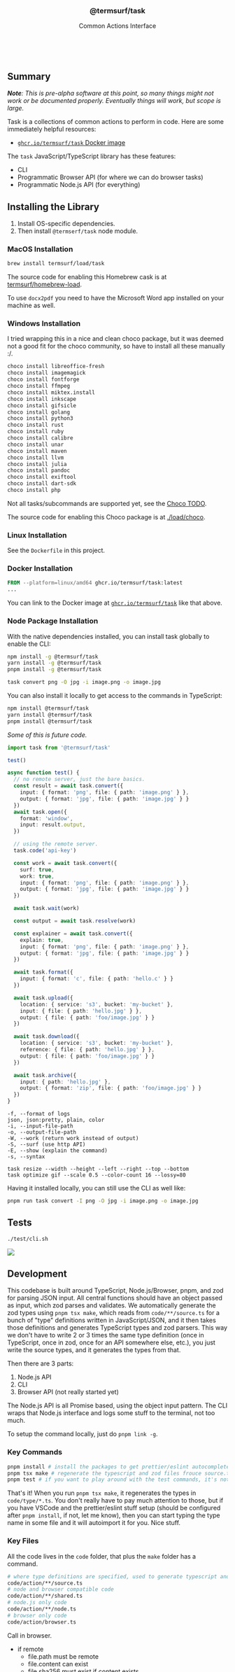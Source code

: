 
<br/>
<br/>
<br/>
<br/>
<br/>
<br/>
<br/>

<h3 align='center'>@termsurf/task</h3>
<p align='center'>
  Common Actions Interface
</p>

<br/>
<br/>
<br/>

## Summary

_**Note**: This is pre-alpha software at this point, so many things might not work or be documented properly. Eventually things will work, but scope is large._

Task is a collections of common actions to perform in code. Here are some immediately helpful resources:

- [`ghcr.io/termsurf/task` Docker image](https://ghcr.io/termsurf/task)

The `task` JavaScript/TypeScript library has these features:

- CLI
- Programmatic Browser API (for where we can do browser tasks)
- Programmatic Node.js API (for everything)

## Installing the Library

1. Install OS-specific dependencies.
2. Then install `@termserf/task` node module.

### MacOS Installation

```bash
brew install termsurf/load/task
```

The source code for enabling this Homebrew cask is at [termsurf/homebrew-load](https://github.com/termsurf/homebrew-load/blob/make/Casks/task.rb).

To use `docx2pdf` you need to have the Microsoft Word app installed on your machine as well.

### Windows Installation

I tried wrapping this in a nice and clean choco package, but it was deemed not a good fit for the choco community, so have to install all these manually :/.

```bash
choco install libreoffice-fresh
choco install imagemagick
choco install fontforge
choco install ffmpeg
choco install miktex.install
choco install inkscape
choco install gifsicle
choco install golang
choco install python3
choco install rust
choco install ruby
choco install calibre
choco install unar
choco install maven
choco install llvm
choco install julia
choco install pandoc
choco install exiftool
choco install dart-sdk
choco install php
```

Not all tasks/subcommands are supported yet, see the [Choco TODO](https://github.com/termsurf/task#todo-choco).

The source code for enabling this Choco package is at [./load/choco](https://github.com/termsurf/task/tree/make/load/choco).

### Linux Installation

See the `Dockerfile` in this project.

### Docker Installation

```Dockerfile
FROM --platform=linux/amd64 ghcr.io/termsurf/task:latest
...
```

You can link to the Docker image at [`ghcr.io/termsurf/task`](https://ghcr.io/termsurf/task) like that above.

### Node Package Installation

With the native dependencies installed, you can install task globally to enable the CLI:

```bash
npm install -g @termsurf/task
yarn install -g @termsurf/task
pnpm install -g @termsurf/task
```

```bash
task convert png -O jpg -i image.png -o image.jpg
```

You can also install it locally to get access to the commands in TypeScript:

```bash
npm install @termsurf/task
yarn install @termsurf/task
pnpm install @termsurf/task
```

_Some of this is future code._

```ts
import task from '@termsurf/task'

test()

async function test() {
  // no remote server, just the bare basics.
  const result = await task.convert({
    input: { format: 'png', file: { path: 'image.png' } },
    output: { format: 'jpg', file: { path: 'image.jpg' } }
  })
  await task.open({
    format: 'window',
    input: result.output,
  })

  // using the remote server.
  task.code('api-key')

  const work = await task.convert({
    surf: true,
    work: true,
    input: { format: 'png', file: { path: 'image.png' } },
    output: { format: 'jpg', file: { path: 'image.jpg' } }
  })

  await task.wait(work)

  const output = await task.resolve(work)

  const explainer = await task.convert({
    explain: true,
    input: { format: 'png', file: { path: 'image.png' } },
    output: { format: 'jpg', file: { path: 'image.jpg' } }
  })

  await task.format({
    input: { format: 'c', file: { path: 'hello.c' } }
  })

  await task.upload({
    location: { service: 's3', bucket: 'my-bucket' },
    input: { file: { path: 'hello.jpg' } },
    output: { file: { path: 'foo/image.jpg' } }
  })

  await task.download({
    location: { service: 's3', bucket: 'my-bucket' },
    reference: { file: { path: 'hello.jpg' } },
    output: { file: { path: 'foo/image.jpg' } }
  })

  await task.archive({
    input: { path: 'hello.jpg' },
    output: { format: 'zip', file: { path: 'foo/image.jpg' } }
  })
}
```

```
-f, --format of logs
json, json:pretty, plain, color
-i, --input-file-path
-o, --output-file-path
-W, --work (return work instead of output)
-S, --surf (use http API)
-E, --show (explain the command)
-s, --syntax

task resize --width --height --left --right --top --bottom
task optimize gif --scale 0.5 --color-count 16 --lossy=80
```

Having it installed locally, you can still use the CLI as well like:

```bash
pnpm run task convert -I png -O jpg -i image.png -o image.jpg
```

## Tests

```bash
./test/cli.sh
```

<img src='https://github.com/termsurf/task/blob/make/view/test-line.gif?raw=true' />

## Development

This codebase is built around TypeScript, Node.js/Browser, pnpm, and zod for parsing JSON input. All central functions should have an object passed as input, which zod parses and validates. We automatically generate the zod types using `pnpm tsx make`, which reads from `code/**/source.ts` for a bunch of "type" definitions written in JavaScript/JSON, and it then takes those definitions and generates TypeScript types and zod parsers. This way we don't have to write 2 or 3 times the same type definition (once in TypeScript, once in zod, once for an API somewhere else, etc.), you just write the source types, and it generates the types from that.

Then there are 3 parts:

1. Node.js API
2. CLI
3. Browser API (not really started yet)

The Node.js API is all Promise based, using the object input pattern. The CLI wraps that Node.js interface and logs some stuff to the terminal, not too much.

To setup the command locally, just do `pnpm link -g`.

### Key Commands

```bash
pnpm install # install the packages to get prettier/eslint autocomplete in vscode!
pnpm tsx make # regenerate the typescript and zod files frouce source.ts files.
pnpm test # if you want to play around with the test commands, it's not finished yet.
```

That's it! When you run `pnpm tsx make`, it regenerates the types in `code/type/*.ts`. You don't really have to pay much attention to those, but if you have VSCode and the prettier/eslint stuff setup (should be configured after `pnpm install`, if not, let me know), then you can start typing the type name in some file and it will autoimport it for you. Nice stuff.

### Key Files

All the code lives in the `code` folder, that plus the `make` folder has a command.

```bash
# where type definitions are specified, used to generate typescript and zod files
code/action/**/source.ts
# node and browser compatible code
code/action/**/shared.ts
# node.js only code
code/action/**/node.ts
# browser only code
code/action/browser.ts
```

Call in browser.

- if remote
  - file.path must be remote
  - file.content can exist
  - file.sha256 must exist if content exists
- if not remote
  - file.path must be remote
    - fetch file through server
  - file.content can exist
  - file.sha256 not necessary

```ts
import {
  ConvertFontWithFontForgeBrowserInput,
  ConvertFontWithFontForgeBrowserInputResolver,
  ConvertFontWithFontForgeBrowserLocalInput,
  ConvertFontWithFontForgeBrowserOutputResolver,
  ConvertFontWithFontForgeBrowserRemoteInput,
} from '~/code/type/index.js'
import { buildRequestToConvert } from '../shared.js'
import { resolveWorkFileAsBlob } from '~/code/tool/shared/work.js'
import kink from '~/code/tool/shared/kink.js'

export async function convertFontWithFontForgeBrowser(
  source: ConvertFontWithFontForgeBrowserInput,
) {
  const input = ConvertFontWithFontForgeBrowserInputResolver().parse(source)

  switch (input.handle) {
    case 'remote':
      return await convertFontWithFontForgeBrowserRemote(input)
    default:
      return await convertFontWithFontForgeBrowserLocal(input)
  }
}

export async function convertFontWithFontForgeBrowserRemote(
  input: ConvertFontWithFontForgeBrowserRemoteInput,
) {
  const request = buildRequestToConvert(input)
  const content = await resolveWorkFileAsBlob(request)

  return ConvertFontWithFontForgeBrowserOutputResolver().parse({
    file: {
      content,
    },
  })
}

export async function convertFontWithFontForgeBrowserLocal(
  input: ConvertFontWithFontForgeBrowserLocalInput,
) {
  throw kink('task_not_implemented', {
    task: 'convertFontWithFontForgeBrowserLocal',
  })
}
```

Call in nodejs.

- if remote
  - file.path can be local or remote
  - file.content can exist
  - file.sha256 must exist if content exists
- if not remote
  - if external
    - file.path must be remote
    - file.content can exist
    - file.sha256 if content exists
  - if not external
    - file.path can be local or remote
    - file.content can exist
    - file.sha256 if content exists

```ts
import {
  ConvertFontWithFontForgeNodeInput,
  ConvertFontWithFontForgeNodeInputResolver,
  ConvertFontWithFontForgeNodeOutputResolver,
  ConvertFontWithFontForgeNodeLocalInternalInput,
  ConvertFontWithFontForgeNodeLocalExternalInput,
  ConvertFontWithFontForgeNodeLocalInputResolver,
  ConvertFontWithFontForgeNodeRemoteInput,
  ConvertFontWithFontForgeNodeClientInputResolver,
} from '~/code/type/index.js'
import { buildCommandToConvertFontWithFontForge } from './shared.js'
import { runCommandSequence } from '~/code/tool/node/command.js'
import {
  resolveInputForConvertLocalNode,
  resolveInputForConvertRemoteNode,
} from '../tool/node.js'
import { extend } from '~/code/tool/shared/object.js'
import { buildRequestToConvert } from '../shared.js'
import { resolveWorkFileNode } from '~/code/tool/node/request.js'

export async function convertFontWithFontForgeNode(
  source: ConvertFontWithFontForgeNodeInput,
) {
  const input = ConvertFontWithFontForgeNodeInputResolver().parse(source)

  switch (input.handle) {
    case 'remote':
      return await convertFontWithFontForgeNodeRemote(input)
    case 'external':
      return await convertFontWithFontForgeNodeLocalExternal(input)
    default:
      return await convertFontWithFontForgeNodeLocalInternal(input)
  }
}

async function convertFontWithFontForgeNodeLocalExternal(
  source: ConvertFontWithFontForgeNodeLocalExternalInput,
) {
  const input = await resolveInputForConvertLocalNode(source)
  return await convertFontWithFontForgeNodeLocal(input)
}

async function convertFontWithFontForgeNodeLocalInternal(
  source: ConvertFontWithFontForgeNodeLocalInternalInput,
) {
  const input = await resolveInputForConvertLocalNode(source)
  return await convertFontWithFontForgeNodeLocal(input)
}

export async function convertFontWithFontForgeNodeRemote(
  source: ConvertFontWithFontForgeNodeRemoteInput,
) {
  const input = await resolveInputForConvertRemoteNode(source)
  const clientInput =
    ConvertFontWithFontForgeNodeClientInputResolver().parse(
      extend(input, { handle: 'client' }),
    )

  const request = buildRequestToConvert(clientInput)
  await resolveWorkFileNode(request, input.output.file.path)

  return ConvertFontWithFontForgeNodeOutputResolver().parse({
    file: {
      path: input.output.file.path,
    },
  })
}

export async function convertFontWithFontForgeNodeLocal(input) {
  const localInput =
    ConvertFontWithFontForgeNodeLocalInputResolver().parse(input)

  const sequence =
    await buildCommandToConvertFontWithFontForge(localInput)

  await runCommandSequence(sequence)

  return ConvertFontWithFontForgeNodeOutputResolver().parse({
    file: {
      path: localInput.output.file.path,
    },
  })
}
```

### Task Organization

Each task in Node.js basically starts from one of the top simple action methods:

- `compile`
- `format`
- `convert`
- etc.

First it takes the `input` from the top-level call, and parses the input and passes the parsed input to the implementation task like `convertImageWithImageMagick`. Then that function checks for the `surf` argument, and if present, it branches to make a remote API call against `task.surf`. This serializes all local file paths into readable streams for upload, but keeps remote file paths unchanged. No further input parsing occurs after the first two top-level parsings.

If the `surf` parameter is not present, then it branche into the "local" API call, to the file system or a system command. So we have basically:

```
convert(source)
  input = parse(source)
  convertImageWithImageMagick(input)
    if input.surf
      convertImageWithImageMagickRemote(input)
        request = buildRequestToConvertWithImageMagickRemote(input)
        if input.show
          return request
        return makeRequest(request)
    else
      convertImageWithImageMagickLocal(input)
        command = buildCommandToConvertWithImageMagickLocal(input)
        if input.show
          return command
        return runCommand(command)
```

The remote method such as `convertImageWithImageMagickRemote` converts the local file paths to streams, and updates some input properties. Likewise, `convertImageWithImageMagickLocal` takes the input and converts some file data to local paths.

If the top-level command gets a `show` property, then it returns the `buildX` result instead. The top-level `code` property is to pass an auth token to requests.

The functions are stored in different places:

- `convert`: `code/action/convert/node.ts`
- `convertInternal`: `code/action/convert/node.ts`
- `convertImageWithImageMagick`: `code/action/convert/image/node.ts`
- `convertImageWithImageMagickRemote`: `code/action/convert/image/node.ts`
- `convertImageWithImageMagickLocal`: `code/action/convert/image/node.ts`
- `buildRequestToConvertWithImageMagickRemote`: `code/action/convert/image/shared.ts`
- `buildCommandToConvertWithImageMagickLocal`: `code/action/convert/image/shared.ts`
- `convert_image_with_image_magick`: `code/action/convert/image/source.ts`

In addition, it is actually called `convertInternal`, beccause of the way we need a TypeScript interface to everything with `convert` and under the hood it uses the parser with `convertInternal`. Then there are "source" types for defining type definitions for zod and TypeScript.

### Adding a new Task

To add a new task, just place it in either of the shared/no/browser folders, and add a source type definition for the input. Run `pnpm tsx make` to generate the types. Then just write the code to implement the command. If the command invokes a CLI tool, you can create two functions:

1. Build the command.
2. Run the command.

The building part just creates an array of CLI arguments. The Run command takes those args and runs them and interprets any CLI output if there is some.

There are some basic tests against files in the `test` directory, just manual tests pretty much at the moment.

You don't need to run Docker to develop this, you can just install the tools on your computer to develop locally.

### Choco

To trigger this build and publishing, the build needs to be run manually.

- [Choco package creation discord](https://discord.com/channels/778552361454141460/897088817293574154)

## TODO

- add unarchive commands
  - see `unar`, `atool`, `zip`, `patool`, and `7z` CLI tool docs
- add archive creation commands
  - same tools as unarchiving
- add minify commands
  - css: https://github.com/css/csso [benchmarks](https://github.com/GoalSmashers/css-minification-benchmark)
  - js: probably `@swc/core` from [here](https://github.com/privatenumber/minification-benchmarks?tab=readme-ov-file)
  - just use the docs to define the input option types. If it's not a command, just define a function with the input types and call the library function.
  - could support multiple minifiers later.
- sanitize html command (started this one, just search for "sanitize")
  - https://www.npmjs.com/package/sanitize-html
- add format code commands
  - black for python
  - config files for ktfmt and clang-format
  - prettier API options for javascript and others
  - etc.
- add compile commands (these are mostly done)
- add spreadsheet conversion commands
  - xlsx.js API
- add disassemble command
  - `objdump` CLI: https://man7.org/linux/man-pages/man1/objdump.1.html
    - https://unix.stackexchange.com/questions/763259/what-are-the-possible-objdump-demangle-styles
- add crypto commands
  - see the `node-forge` package APIs
- add decompress commands
  - see the `fflate` package APIs, started in `code/action/archive/loc/browser.ts`
- add compress commands
  - fflate

### TODO (Choco)

- add support for
  - swift
  - clang-format
  - rustfmt
  - asmfmt
  - shfmt
  - the pip installed commands
  - rubocop

Compare `load/choco/task.nuspec` with the `Dockerfile` to see all what's missing. If you know how to install those, please feel free to add.

### TODO (Ubuntu)

- create an [ubuntu package](https://earthly.dev/blog/creating-and-hosting-your-own-deb-packages-and-apt-repo/)

## License

MIT

## TermSurf

This is being developed by the folks at [TermSurf](https://term.surf), a
California-based project for helping humanity master information and
computation. Find us on [Twitter](https://twitter.com/termsurf),
[LinkedIn](https://www.linkedin.com/company/termsurf), and
[Facebook](https://www.facebook.com/termsurf). Check out our other
[GitHub projects](https://github.com/termsurf) as well!
